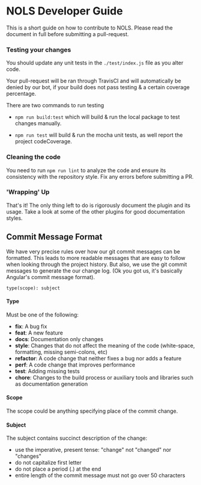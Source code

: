 # NOLS Developer Guide
This is a short guide on how to contribute to NOLS. Please read the document in full before submitting a pull-request.

### Testing your changes

You should update any unit tests in the `./test/index.js` file as you alter code.

Your pull-request will be ran through TravisCI and will automatically be denied by our bot, if your build does not 
pass testing & a certain coverage percentage.

There are two commands to run testing

 - `npm run build:test` which will build & run the local package to test changes manually.
 
 - `npm run test` will build & run the mocha unit tests, as well report the project codeCoverage.

### Cleaning the code

You need to run `npm run lint` to analyze the code and ensure its consistency with the repository style. Fix any errors before submitting a PR.

### 'Wrapping' Up

That's it! The only thing left to do is rigorously document the plugin and its usage. Take a look at some of the other plugins for good documentation styles.

## Commit Message Format

We have very precise rules over how our git commit messages can be formatted. This leads to more readable messages that are easy to follow when looking through the project history. But also, we use the git commit messages to generate the our change log. (Ok you got us, it's basically Angular's commit message format).

`type(scope): subject`

#### Type
Must be one of the following:

* **fix**: A bug fix
* **feat**: A new feature
* **docs**: Documentation only changes
* **style**: Changes that do not affect the meaning of the code (white-space, formatting, missing semi-colons, etc)
* **refactor**: A code change that neither fixes a bug nor adds a feature
* **perf**: A code change that improves performance
* **test**: Adding missing tests
* **chore**: Changes to the build process or auxiliary tools and libraries such as documentation generation

#### Scope
The scope could be anything specifying place of the commit change.

#### Subject
The subject contains succinct description of the change:

* use the imperative, present tense: "change" not "changed" nor "changes"
* do not capitalize first letter
* do not place a period (.) at the end
* entire length of the commit message must not go over 50 characters

